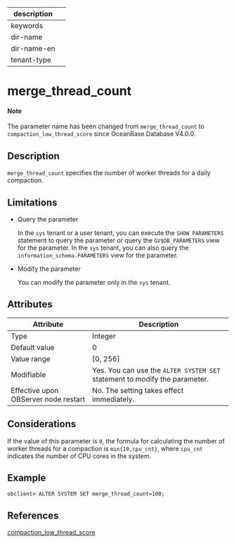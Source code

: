 | description ||
|---|---|
| keywords ||
| dir-name ||
| dir-name-en ||
| tenant-type ||

# merge_thread_count

<main id="notice" type='explain'>
  <h4>Note</h4>
  <p>The parameter name has been changed from <code>merge_thread_count</code> to <code>compaction_low_thread_score</code> since OceanBase Database V4.0.0. </p>
</main>

## Description

`merge_thread_count` specifies the number of worker threads for a daily compaction.

## Limitations

* Query the parameter

   In the `sys` tenant or a user tenant, you can execute the `SHOW PARAMETERS` statement to query the parameter or query the `GV$OB_PARAMETERS` view for the parameter. In the `sys` tenant, you can also query the `information_schema.PARAMETERS` view for the parameter.

* Modify the parameter

   You can modify the parameter only in the `sys` tenant.

## Attributes

| **Attribute** | **Description** |
|------------------|------------|
| Type | Integer |
| Default value | 0 |
| Value range | [0, 256] |
| Modifiable | Yes. You can use the `ALTER SYSTEM SET` statement to modify the parameter.  |
| Effective upon OBServer node restart | No. The setting takes effect immediately.  |

## Considerations

If the value of this parameter is `0`, the formula for calculating the number of worker threads for a compaction is `min{10,cpu_cnt}`, where `cpu_cnt` indicates the number of CPU cores in the system.

## Example

```shell
obclient> ALTER SYSTEM SET merge_thread_count=100;
```

## References

[compaction_low_thread_score](../400.tenant-level-configuration-items/1100.compaction_low_thread_score.md)